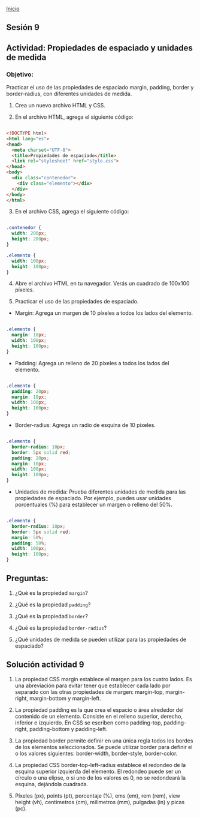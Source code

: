 <!-- No borrar o modificar -->
[Inicio](./index.md)

## Sesión 9 

## Actividad: Propiedades de espaciado y unidades de medida

### Objetivo:
Practicar el uso de las propiedades de espaciado margin, padding, border y border-radius, con diferentes unidades de medida.

1. Crea un nuevo archivo HTML y CSS.

2. En el archivo HTML, agrega el siguiente código:

```html

<!DOCTYPE html>
<html lang="es">
<head>
  <meta charset="UTF-8">
  <title>Propiedades de espaciado</title>
  <link rel="stylesheet" href="style.css">
</head>
<body>
  <div class="contenedor">
    <div class="elemento"></div>
  </div>
</body>
</html>

```

3. En el archivo CSS, agrega el siguiente código:

```css

.contenedor {
  width: 200px;
  height: 200px;
}

.elemento {
  width: 100px;
  height: 100px;
}

```

4. Abre el archivo HTML en tu navegador. Verás un cuadrado de 100x100 píxeles.

5. Practicar el uso de las propiedades de espaciado.
+ Margin: Agrega un margen de 10 píxeles a todos los lados del elemento.

```css

.elemento {
  margin: 10px;
  width: 100px;
  height: 100px;
}

```

+ Padding: Agrega un relleno de 20 píxeles a todos los lados del elemento.

```css

.elemento {
  padding: 20px;
  margin: 10px;
  width: 100px;
  height: 100px;
}

```

+ Border-radius: Agrega un radio de esquina de 10 píxeles.

```css

.elemento {
  border-radius: 10px;
  border: 5px solid red;
  padding: 20px;
  margin: 10px;
  width: 100px;
  height: 100px;
}

```

+ Unidades de medida: Prueba diferentes unidades de medida para las propiedades de espaciado. Por ejemplo, puedes usar unidades porcentuales (%) para establecer un margen o relleno del 50%.

```css

.elemento {
  border-radius: 10px;
  border: 5px solid red;
  margin: 50%;
  padding: 50%;
  width: 100px;
  height: 100px;
}

```

## Preguntas:

1. ¿Qué es la propiedad `margin`?

2. ¿Qué es la propiedad `padding`?

3. ¿Qué es la propiedad `border`?

4. ¿Qué es la propiedad `border-radius`?

5. ¿Qué unidades de medida se pueden utilizar para las propiedades de espaciado?

## Solución actividad 9

1. La propiedad CSS margin establece el margen para los cuatro lados. Es una abreviación para evitar tener que establecer cada lado por separado con las otras propiedades de margen: margin-top, margin-right, margin-bottom y margin-left.

2. La propiedad padding es la que crea el espacio o área alrededor del contenido de un elemento. Consiste en el relleno superior, derecho, inferior e izquierdo. En CSS se escriben como padding-top, padding-right, padding-bottom y padding-left.

3. La propiedad border permite definir en una única regla todos los bordes de los elementos seleccionados. Se puede utilizar border para definir el o los valores siguientes: border-width, border-style, border-color.

4. La propiedad CSS border-top-left-radius establece el redondeo de la esquina superior izquierda del elemento. El redondeo puede ser un círculo o una elipse, o si uno de los valores es 0, no se redondeará la esquina, dejándola cuadrada.

5. Píxeles (px), points (pt), porcentaje (%), ems (em), rem (rem), view height (vh), centimetros (cm), milimetros (mm), pulgadas (in) y picas (pc).
